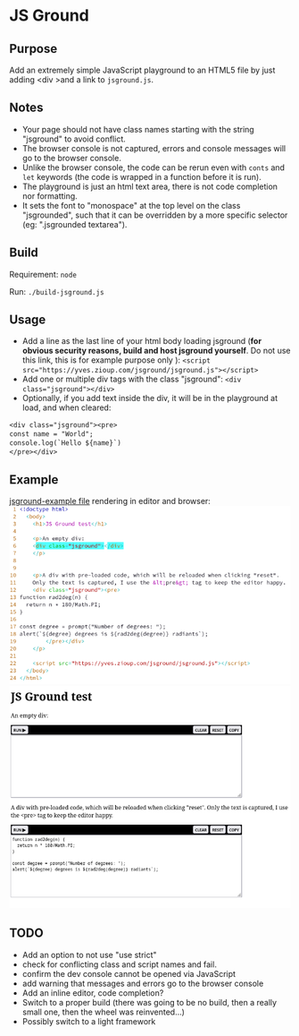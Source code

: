 # JS Ground

## Purpose

Add an extremely simple JavaScript playground to an HTML5 file by just adding &lt;div &gt;and a link to `jsground.js`.

## Notes

- Your page should not have class names starting with the string "jsground" to avoid conflict.
- The browser console is not captured, errors and console messages will go to the browser console.
- Unlike the browser console, the code can be rerun even with `conts` and `let` keywords (the code is wrapped in a function before it is run).
- The playground is just an html text area, there is not code completion nor formatting.
- It sets the font to "monospace" at the top level on the class "jsgrounded", such that it can be overridden by a more specific selector (eg: ".jsgrounded textarea").

## Build

Requirement: `node`

Run: `./build-jsground.js`

## Usage

- Add a line as the last line of your html body loading jsground (**for obvious security reasons, build and host jsground yourself**. Do not use this link, this is for example purpose only ): `<script src="https://yves.zioup.com/jsground/jsground.js"></script>`
- Add one or multiple div tags with the class "jsground": `<div class="jsground"></div>`
- Optionally, if you add text inside the div, it will be in the playground at load, and when cleared:

```
<div class="jsground"><pre>
const name = "World";
console.log(`Hello ${name}`)
</pre></div>
```

## Example

[jsground-example file](example/jsground-example.html) rendering in editor and browser:  
![jsground example in browser](example/example-editor.png) ![jsground example in browser](example/example-browser.png)

## TODO

- Add an option to not use "use strict"
- check for conflicting class and script names and fail.
- confirm the dev console cannot be opened via JavaScript
- add warning that messages and errors go to the browser console
- Add an inline editor, code completion?
- Switch to a proper build (there was going to be no build, then a really small one, then the wheel was reinvented...)
- Possibly switch to a light framework
